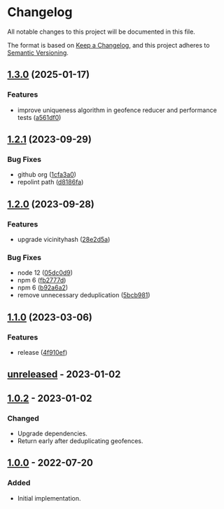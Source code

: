 # Changelog

All notable changes to this project will be documented in this file.

The format is based on [Keep a Changelog](https://keepachangelog.com/en/1.0.0/),
and this project adheres to [Semantic Versioning](https://semver.org/spec/v2.0.0.html).

## [1.3.0](https://github.com/klarna/geofences-reducer/compare/v1.2.1...v1.3.0) (2025-01-17)


### Features

* improve uniqueness algorithm in geofence reducer and performance tests ([a561df0](https://github.com/klarna/geofences-reducer/commit/a561df0ff1eb6034bba1164509807c1dbcd46334))

## [1.2.1](https://github.com/klarna/geofences-reducer/compare/v1.2.0...v1.2.1) (2023-09-29)


### Bug Fixes

* github org ([1cfa3a0](https://github.com/klarna/geofences-reducer/commit/1cfa3a0d9f7e25b9f3d3fa96bc9e523a849681d3))
* repolint path ([d8186fa](https://github.com/klarna/geofences-reducer/commit/d8186fa61d43722c639364c7cbd79a01c3328cb3))

## [1.2.0](https://github.com/klarna/geofences-reducer/compare/v1.1.0...v1.2.0) (2023-09-28)


### Features

* upgrade vicinityhash ([28e2d5a](https://github.com/klarna/geofences-reducer/commit/28e2d5ad9216d7859a9e4fc73e3a160ea6b00c15))


### Bug Fixes

* node 12 ([05dc0d9](https://github.com/klarna/geofences-reducer/commit/05dc0d9e6a39fa69da5ff7b92a74260aec83643e))
* npm 6 ([fb2777d](https://github.com/klarna/geofences-reducer/commit/fb2777d3e7e29422915163d06d2dc63fe4e5eedd))
* npm 6 ([b92a6a2](https://github.com/klarna/geofences-reducer/commit/b92a6a21a494cc4a1dea29831d82129fa052ef49))
* remove unnecessary deduplication ([5bcb981](https://github.com/klarna/geofences-reducer/commit/5bcb98161799677b8108882238afb922d8643f59))

## [1.1.0](https://github.com/klarna/geofences-reducer/compare/v1.0.2...v1.1.0) (2023-03-06)


### Features

* release ([4f910ef](https://github.com/klarna/geofences-reducer/commit/4f910efe0c081f0f4c1f43ee28dd906720cd1f76))

## [unreleased] - 2023-01-02

## [1.0.2] - 2023-01-02

### Changed

- Upgrade dependencies.
- Return early after deduplicating geofences.

## [1.0.0] - 2022-07-20

### Added

- Initial implementation.

<!-- Markdown link dfn's -->
[unreleased]: https://github.com/klarna/geofences-reducer/compare/v1.0.2...HEAD
[1.0.2]: https://github.com/klarna/geofences-reducer/compare/v1.0.0...v1.0.2
[1.0.0]: https://github.com/klarna/geofences-reducer/releases/tag/v1.0.0
